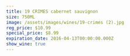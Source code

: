 ```yaml
---
title: 19 CRIMES cabernet sauvignon
size: 750ML
image: /assets/images/wines/19-crimes (2).jpg
reg_price: $10.99
special_price: $8.99
expiration_date: 2016-04-13T00:00:00.000Z
show_wine: true
---
```



